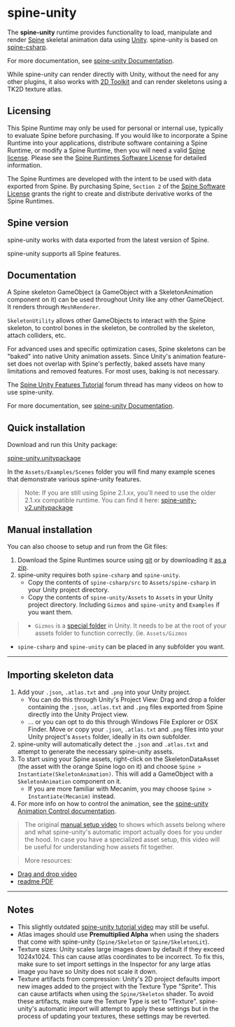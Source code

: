 # spine-unity

The **spine-unity** runtime provides functionality to load, manipulate and render [Spine](http://esotericsoftware.com) skeletal animation data using [Unity](http://unity3d.com/). spine-unity is based on [spine-csharp](https://github.com/EsotericSoftware/spine-runtimes/tree/master/spine-csharp).

For more documentation, see [spine-unity Documentation](https://github.com/pharan/spine-unity-docs/blob/master/README.md).

While spine-unity can render directly with Unity, without the need for any other plugins, it also works with [2D Toolkit](http://www.unikronsoftware.com/2dtoolkit/) and can render skeletons using a TK2D texture atlas.

## Licensing

This Spine Runtime may only be used for personal or internal use, typically to evaluate Spine before purchasing. If you would like to incorporate a Spine Runtime into your applications, distribute software containing a Spine Runtime, or modify a Spine Runtime, then you will need a valid [Spine license](https://esotericsoftware.com/spine-purchase). Please see the [Spine Runtimes Software License](https://github.com/EsotericSoftware/spine-runtimes/blob/master/LICENSE) for detailed information.

The Spine Runtimes are developed with the intent to be used with data exported from Spine. By purchasing Spine, `Section 2` of the [Spine Software License](https://esotericsoftware.com/files/license.txt) grants the right to create and distribute derivative works of the Spine Runtimes.

## Spine version

spine-unity works with data exported from the latest version of Spine.

spine-unity supports all Spine features.

## Documentation

A Spine skeleton GameObject (a GameObject with a SkeletonAnimation component on it) can be used throughout Unity like any other GameObject. It renders through `MeshRenderer`.

`SkeletonUtility` allows other GameObjects to interact with the Spine skeleton, to control bones in the skeleton, be controlled by the skeleton, attach colliders, etc.

For advanced uses and specific optimization cases, Spine skeletons can be "baked" into native Unity animation assets. Since Unity's animation feature-set does not overlap with Spine's perfectly, baked assets have many limitations and removed features. For most uses, baking is not necessary.

The [Spine Unity Features Tutorial](http://esotericsoftware.com/forum/Unity-Feature-Tutorials-4839) forum thread has many videos on how to use spine-unity.

For more documentation, see [spine-unity Documentation](http://esotericsoftware.com/spine-unity).

## Quick installation

Download and run this Unity package:

[spine-unity.unitypackage](http://esotericsoftware.com/files/runtimes/unity/spine-unity.unitypackage)

In the `Assets/Examples/Scenes` folder you will find many example scenes that demonstrate various spine-unity features.

> Note: If you are still using Spine 2.1.xx, you'll need to use the older 2.1.xx compatible runtime. You can find it here: [spine-unity-v2.unitypackage](http://esotericsoftware.com/files/runtimes/unity/spine-unity-v2.unitypackage)

## Manual installation

You can also choose to setup and run from the Git files:

1. Download the Spine Runtimes source using [git](https://help.github.com/articles/set-up-git) or by downloading it [as a zip](https://github.com/EsotericSoftware/spine-runtimes/archive/master.zip).
2. spine-unity requires both `spine-csharp` and `spine-unity`.
	- Copy the contents of `spine-csharp/src` to `Assets/spine-csharp` in your Unity project directory.
	- Copy the contents of `spine-unity/Assets` to `Assets` in your Unity project directory. Including `Gizmos` and `spine-unity` and `Examples` if you want them.

> - `Gizmos` is a [special folder](http://docs.unity3d.com/Manual/SpecialFolders.html) in Unity. It needs to be at the root of your assets folder to function correctly. (ie. `Assets/Gizmos`
- `spine-csharp` and `spine-unity` can be placed in any subfolder you want.

----------

## Importing skeleton data

1. Add your `.json`, `.atlas.txt` and `.png` into your Unity project.
	- You can do this through Unity's Project View: Drag and drop a folder containing the `.json`, `.atlas.txt` and `.png` files exported from Spine directly into the Unity Project view.
	- ... or you can opt to do this through Windows File Explorer or OSX Finder. Move or copy your `.json`, `.atlas.txt` and `.png` files into your Unity project's `Assets` folder, ideally in its own subfolder.
2. spine-unity will automatically detect the `.json` and `.atlas.txt` and attempt to generate the necessary spine-unity assets.
3. To start using your Spine assets, right-click on the SkeletonDataAsset (the asset with the orange Spine logo on it) and choose `Spine > Instantiate(SkeletonAnimation)`. This will add a GameObject with a `SkeletonAnimation` component on it.
	-  If you are more familiar with Mecanim, you may choose `Spine > Instantiate(Mecanim)` instead.
4. For more info on how to control the animation, see the [spine-unity Animation Control documentation](https://github.com/pharan/spine-unity-docs/blob/master/Animation.md).

> The original [manual setup video](https://www.youtube.com/watch?v=-V84OIvZdQc) to shows which assets belong where and what spine-unity's automatic import actually does for you under the hood. In case you have a specialized asset setup, this video will be useful for understanding how assets fit together.

> More resources:
- [Drag and drop video](http://www.youtube.com/watch?v=-Gk_zJsY1Ms)
- [readme PDF](https://raw.githubusercontent.com/EsotericSoftware/spine-runtimes/master/spine-unity/README.pdf)

----------

## Notes

- This slightly outdated [spine-unity tutorial video](http://www.youtube.com/watch?v=x1umSQulghA) may still be useful.
- Atlas images should use **Premultiplied Alpha** when using the shaders that come with spine-unity (`Spine/Skeleton` or `Spine/SkeletonLit`).
- Texture sizes: Unity scales large images down by default if they exceed 1024x1024. This can cause atlas coordinates to be incorrect. To fix this, make sure to set import settings in the Inspector for any large atlas image you have so Unity does not scale it down.
- Texture artifacts from compression: Unity's 2D project defaults import new images added to the project with the Texture Type "Sprite". This can cause artifacts when using the `Spine/Skeleton` shader. To avoid these artifacts, make sure the Texture Type is set to "Texture". spine-unity's automatic import will attempt to apply these settings but in the process of updating your textures, these settings may be reverted.

